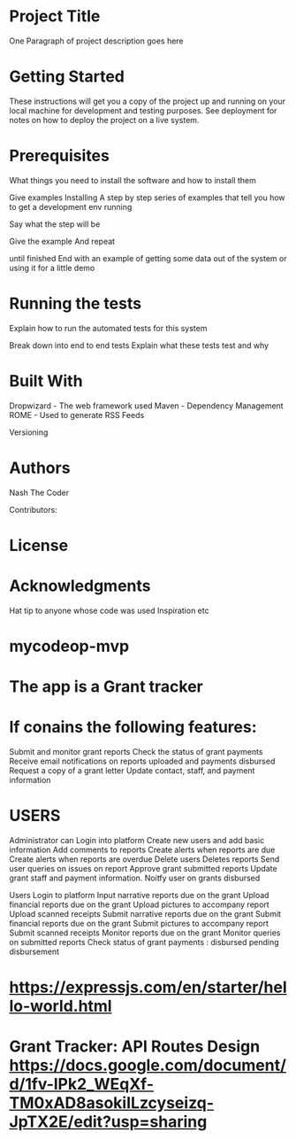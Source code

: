 
# Project Title
One Paragraph of project description goes here

# Getting Started
These instructions will get you a copy of the project up and running on your local machine for development and testing purposes. See deployment for notes on how to deploy the project on a live system.

# Prerequisites
What things you need to install the software and how to install them

Give examples
Installing
A step by step series of examples that tell you how to get a development env running

Say what the step will be

Give the example
And repeat

until finished
End with an example of getting some data out of the system or using it for a little demo

# Running the tests
Explain how to run the automated tests for this system

Break down into end to end tests
Explain what these tests test and why



# Built With
Dropwizard - The web framework used
Maven - Dependency Management
ROME - Used to generate RSS Feeds


Versioning


# Authors
Nash The Coder 

Contributors:  

# License


# Acknowledgments
Hat tip to anyone whose code was used
Inspiration
etc




mycodeop-mvp
============




# The app is a Grant tracker 

# If conains the following features: 
Submit and monitor grant reports
Check the status of grant payments
Receive email notifications on reports
uploaded and payments disbursed
Request a copy of a grant letter
Update contact, staff, and payment information 

# USERS 

Administrator can 
Login into platform 
Create new users and add basic information
Add comments to reports
Create alerts when reports are due 
Create alerts when reports are overdue
Delete users
Deletes reports
Send user queries on issues on report Approve grant submitted reports
Update grant staff and payment information.
Noitfy user on grants disbursed

Users 
Login to platform
Input narrative reports due on the grant 
Upload financial reports due on the grant 
Upload pictures to accompany report
Upload scanned receipts 
Submit narrative reports due on the grant 
Submit financial reports due on the grant 
Submit pictures to accompany report
Submit scanned receipts Monitor reports due on the grant 
Monitor queries on submitted reports
Check status of grant payments : disbursed pending disbursement

# https://expressjs.com/en/starter/hello-world.html

# Grant Tracker: API Routes Design https://docs.google.com/document/d/1fv-lPk2_WEqXf-TM0xAD8asokiILzcyseizq-JpTX2E/edit?usp=sharing